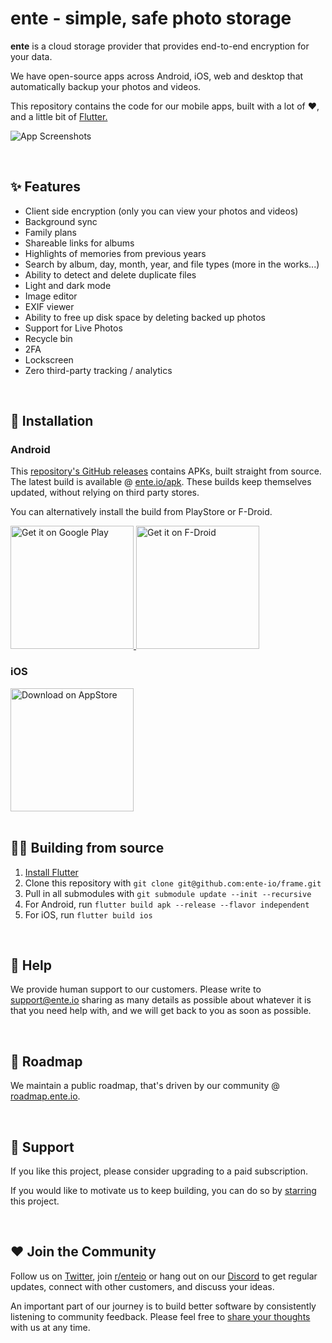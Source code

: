 # ente - simple, safe photo storage

**ente** is a cloud storage provider that provides end-to-end encryption for your data.

We have open-source apps across Android, iOS, web and desktop that automatically backup your photos and videos.

This repository contains the code for our mobile apps, built with a lot of ❤️, and a little bit of [Flutter.](https://flutter.dev)

![App Screenshots](https://user-images.githubusercontent.com/24503581/175218240-fe5a0703-82c1-4750-bfea-abfd9f409a97.png)

<br/>

## ✨ Features

- Client side encryption (only you can view your photos and videos)
- Background sync
- Family plans
- Shareable links for albums
- Highlights of memories from previous years
- Search by album, day, month, year, and file types (more in the works...)
- Ability to detect and delete duplicate files
- Light and dark mode
- Image editor
- EXIF viewer
- Ability to free up disk space by deleting backed up photos
- Support for Live Photos
- Recycle bin
- 2FA
- Lockscreen
- Zero third-party tracking / analytics

<br/>

## 📲 Installation

### Android

This [repository's GitHub releases](https://github.com/ente-io/frame/releases) contains APKs, built straight from source. The latest build is available @ [ente.io/apk](https://ente.io/apk). These builds keep themselves updated, without relying on third party stores.

You can alternatively install the build from PlayStore or F-Droid.

<a href="https://play.google.com/store/apps/details?id=io.ente.photos">
  <img width="197" alt="Get it on Google Play" src="https://play.google.com/intl/en_us/badges/images/generic/en-play-badge.png">
</a>
<a href="https://f-droid.org/packages/io.ente.photos.fdroid/">
  <img width="197" alt="Get it on F-Droid" src="https://fdroid.gitlab.io/artwork/badge/get-it-on.png">
</a>

### iOS

<a href="https://apps.apple.com/in/app/ente-photos/id1542026904">
  <img width="197" alt="Download on AppStore" src="https://user-images.githubusercontent.com/1161789/154795157-c4468ff9-97fd-46f3-87fe-dca789d8733a.png">
</a>

<br/>
<br/>

## 🧑‍💻 Building from source

1. [Install Flutter](https://flutter.dev/docs/get-started/install)
2. Clone this repository with `git clone git@github.com:ente-io/frame.git` 
3. Pull in all submodules with `git submodule update --init --recursive`
4. For Android, run `flutter build apk --release --flavor independent`
5. For iOS, run `flutter build ios` 

<br/>

## 🙋 Help

We provide human support to our customers. Please write to [support@ente.io](mailto:support@ente.io) sharing as many details as possible about whatever it is that you need help with, and we will get back to you as soon as possible.

<br/>

## 🧭 Roadmap

We maintain a public roadmap, that's driven by our community @ [roadmap.ente.io](https://roadmap.ente.io).

<br/>

## 🤗 Support

If you like this project, please consider upgrading to a paid subscription.

If you would like to motivate us to keep building, you can do so by [starring](https://github.com/ente-io/frame/stargazers) this project.

<br/>

## ❤️ Join the Community

Follow us on [Twitter](https://twitter.com/enteio), join [r/enteio](https://reddit.com/r/enteio) or hang out on our [Discord](https://ente.io/discord) to get regular updates, connect with other customers, and discuss your ideas.

An important part of our journey is to build better software by consistently listening to community feedback. Please feel free to [share your thoughts](mailto:feedback@ente.io) with us at any time.
